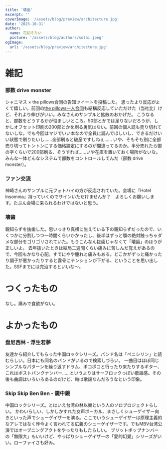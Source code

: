 ```yaml
---
title: '壊歯'
excerpt: ''
coverImage: '/assets/blog/preview/architecture.jpg'
date: '2025-10-31'
author:
  name: 花初そたい
  picture: '/assets/blog/authors/sotai.jpeg'
ogImage:
  url: '/assets/blog/preview/architecture.jpg'
---
```

# 雑記
### 部数 drive monster
シャニマス × the pillows合同の告知ツイートを投稿した。
思ったより反応がよくて嬉しい。前回の[the pillows一人合同](https://x.com/hanasome_sotai/status/1855933666956067275)も結構反応していただけた（当社比）けど、それより伸びがいい。みなさんのサンプルと拡散のおかげだ。
こうなると、部数をどうするかが悩ましいところ。50部とかでは足りないだろうが、しかしオフセット印刷の200部とかを刷る勇気はない。前回の個人誌も売り切れてないしな。でも今回はマジでいい本なので全員に読んでほしいし、できるだけいい状態で刷りたいし……全部刷ると破産ですしねぇ……
いや、そもそも別に全部売り切ってトントンにする価格設定にするのが間違ってるのか。半分売れたら御の字くらいで200部刷る、そうすれば……いや在庫を置いておく場所がないな。みんな一体どんなシステムで部数をコントロールしてんだ（部数 drive monster）。

### ファン交流
神崎さんのサンプルに元フォトハイの方が反応されていた。会場に『Hotel Insomnia』持っていくのでサインいただけませんか？　よろしくお願いします。たぶん会場に来られるわけではないと思う。

### 壊歯
親知らずを抜歯した。思いっきり真横に生えている下の親知らずだったので、いくつかに分割しつつ一時間くらいかかったし、後半はずっと顎の絶対触っちゃダメな部分をゴリゴリされていた。もうこんなん抜歯じゃなくて「壊歯」のほうが正しいよ。
去年抜いたときは結局二週間くらい痛みに苦しんだ覚えがあるので、今回もかなり心配。すでにやや腫れと痛みもある。どこかがずっと痛かったり調子が悪かったりすると露骨にテンションが下がる、ということを思い出した。SSFまでには完治するといいな～。

# つくったもの
なし。痛みで食欲がない。

# よかったもの
### 盘尼西林 - 浮生若夢
友達から紹介してもらった中国ロックシリーズ。バンド名は「ペニシリン」と読むらしい。日本にも同名のバンドがいるので検索しづらい。
一曲目はほぼ同じシンプルなパターンを繰り返すドラム、ポコポコと行ったり来たりするギター、これはポストパンクナンバー……というよりはサーフロックっぽい歌謡感。その後も曲調はいろいろあるのだけど、軸は歌謡なんだろうなという印象。

### Skip Skip Ben Ben - 鏡中鏡
中国ロックシリーズ。とはいえ台湾の林以樂という人のソロプロジェクトらしい。
かわいらしい、しかしかすれた女声ボーカル、まさしくシューゲイザー向きといった声でシューゲイザーを演る。ここでいうシューゲイザーは原理主義的なアレではなく昨今よく言われてる広義のシューゲイザーです。でもMBV台湾公演ではオープニングアクトをやったりもしたらしい。
ブリットポップナンバーの「無限大」もいいけど、やっぱりシューゲイザーの「愛的幻覺」シリーズがいい。ローファイさも好み。